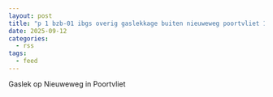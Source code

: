 ```yaml
---
layout: post
title: "p 1 bzb-01 ibgs overig gaslekkage buiten nieuweweg poortvliet 192232 192295"
date: 2025-09-12
categories: 
  - rss
tags: 
  - feed
---
```


Gaslek op Nieuweweg in Poortvliet
